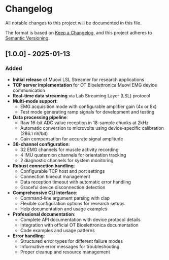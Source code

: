 # Changelog

All notable changes to this project will be documented in this file.

The format is based on [Keep a Changelog](https://keepachangelog.com/en/1.0.0/),
and this project adheres to [Semantic Versioning](https://semver.org/spec/v2.0.0.html).

## [1.0.0] - 2025-01-13

### Added
- **Initial release** of Muovi LSL Streamer for research applications
- **TCP server implementation** for OT Bioelettronica Muovi EMG device communication
- **Real-time data streaming** via Lab Streaming Layer (LSL) protocol
- **Multi-mode support**:
  - EMG acquisition mode with configurable amplifier gain (4x or 8x)
  - Test mode generating ramp signals for development and testing
- **Data processing pipeline**:
  - Raw 16-bit ADC value reception in 18-sample chunks at 2kHz
  - Automatic conversion to microvolts using device-specific calibration (286.1 nV/bit)
  - Gain compensation for accurate signal amplitude
- **38-channel configuration**:
  - 32 EMG channels for muscle activity recording
  - 4 IMU quaternion channels for orientation tracking
  - 2 diagnostic channels for system monitoring
- **Robust connection handling**:
  - Configurable TCP host and port settings
  - Connection timeout management
  - Data reception timeout with automatic error handling
  - Graceful device disconnection detection
- **Comprehensive CLI interface**:
  - Command-line argument parsing with clap
  - Flexible configuration options for research setups
  - Help documentation and usage examples
- **Professional documentation**:
  - Complete API documentation with device protocol details
  - Integration with official OT Bioelettronica documentation
  - Code examples and usage patterns
- **Error handling**:
  - Structured error types for different failure modes
  - Informative error messages for troubleshooting
  - Proper cleanup and resource management